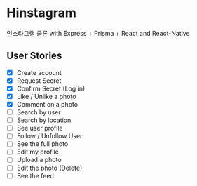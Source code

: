 # Hinstagram

인스타그램 클론 with Express + Prisma + React and React-Native

## User Stories

- [x] Create account
- [x] Request Secret
- [x] Confirm Secret (Log in)
- [x] Like / Unlike a photo
- [x] Comment on a photo
- [ ] Search by user
- [ ] Search by location
- [ ] See user profile
- [ ] Follow / Unfollow User
- [ ] See the full photo
- [ ] Edit my profile
- [ ] Upload a photo
- [ ] Edit the photo (Delete)
- [ ] See the feed
